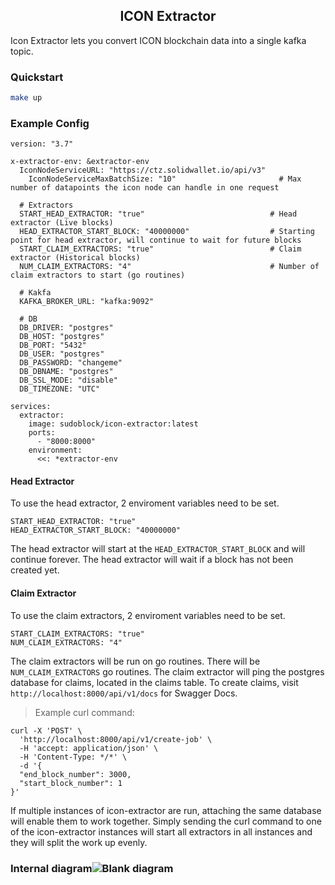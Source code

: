 <p align="center">
  <h2 align="center">ICON Extractor</h2>
</p>


Icon Extractor lets you convert ICON blockchain data into a single kafka topic.

### Quickstart
```bash
make up
```

### Example Config
```docker-compose
version: "3.7"

x-extractor-env: &extractor-env
  IconNodeServiceURL: "https://ctz.solidwallet.io/api/v3"
	IconNodeServiceMaxBatchSize: "10"                       # Max number of datapoints the icon node can handle in one request   
  
  # Extractors
  START_HEAD_EXTRACTOR: "true"                            # Head extractor (Live blocks)
  HEAD_EXTRACTOR_START_BLOCK: "40000000"                  # Starting point for head extractor, will continue to wait for future blocks
  START_CLAIM_EXTRACTORS: "true"                          # Claim extractor (Historical blocks)
  NUM_CLAIM_EXTRACTORS: "4"                               # Number of claim extractors to start (go routines)

  # Kakfa
  KAFKA_BROKER_URL: "kafka:9092"

  # DB
  DB_DRIVER: "postgres"
  DB_HOST: "postgres"
  DB_PORT: "5432"
  DB_USER: "postgres"
  DB_PASSWORD: "changeme"
  DB_DBNAME: "postgres"
  DB_SSL_MODE: "disable"
  DB_TIMEZONE: "UTC"

services:
  extractor:
    image: sudoblock/icon-extractor:latest
    ports:
      - "8000:8000"
    environment:
      <<: *extractor-env
```

#### Head Extractor
To use the head extractor, 2 enviroment variables need to be set. 
```
START_HEAD_EXTRACTOR: "true"
HEAD_EXTRACTOR_START_BLOCK: "40000000"
```
The head extractor will start at the `HEAD_EXTRACTOR_START_BLOCK` and will continue forever. The head extractor will wait if a block has not been created yet.

#### Claim Extractor
To use the claim extractors, 2 enviroment variables need to be set.
```
START_CLAIM_EXTRACTORS: "true"
NUM_CLAIM_EXTRACTORS: "4"
```
The claim extractors will be run on go routines. There will be `NUM_CLAIM_EXTRACTORS` go routines. The claim extractor will ping the postgres database for claims, located in the claims table. To create claims, visit `http://localhost:8000/api/v1/docs` for Swagger Docs.
>Example curl command:
```
curl -X 'POST' \
  'http://localhost:8000/api/v1/create-job' \
  -H 'accept: application/json' \
  -H 'Content-Type: */*' \
  -d '{
  "end_block_number": 3000,
  "start_block_number": 1
}'
```
If multiple instances of icon-extractor are run, attaching the same database will enable them to work together. Simply sending the curl command to one of the icon-extractor instances will start all extractors in all instances and they will split the work up evenly.

### Internal diagram![Blank diagram](https://user-images.githubusercontent.com/77865393/162858201-1eeda5b5-8134-4c87-93c3-d2e1dc6f88a3.png)
